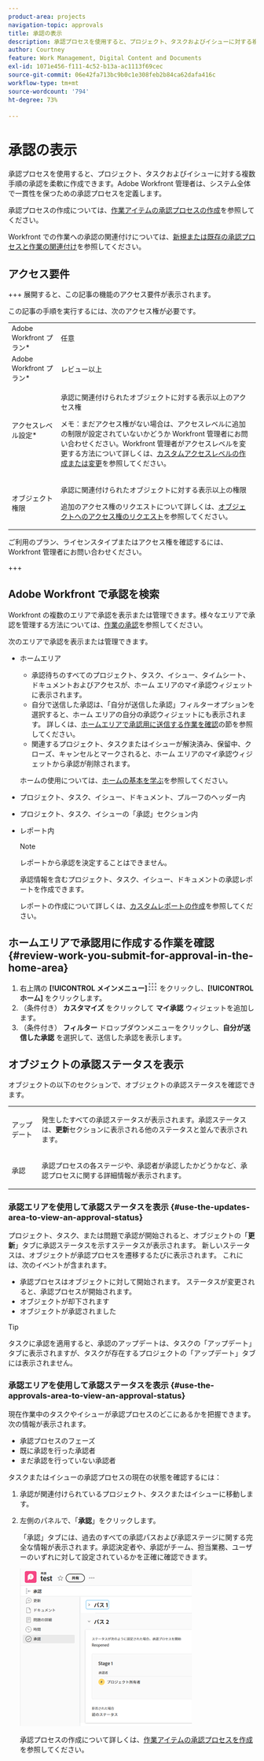 ```yaml
---
product-area: projects
navigation-topic: approvals
title: 承認の表示
description: 承認プロセスを使用すると、プロジェクト、タスクおよびイシューに対する複数手順の承認を柔軟に作成できます。Adobe Workfront 管理者は、システム全体で一貫性を保つための承認プロセスを定義します。
author: Courtney
feature: Work Management, Digital Content and Documents
exl-id: 1071e456-f111-4c52-b13a-ac1113f69cec
source-git-commit: 06e42fa713bc9b0c1e308feb2b84ca62dafa416c
workflow-type: tm+mt
source-wordcount: '794'
ht-degree: 73%

---
```


# 承認の表示

承認プロセスを使用すると、プロジェクト、タスクおよびイシューに対する複数手順の承認を柔軟に作成できます。Adobe Workfront 管理者は、システム全体で一貫性を保つための承認プロセスを定義します。

承認プロセスの作成については、[作業アイテムの承認プロセスの作成](../../administration-and-setup/customize-workfront/configure-approval-milestone-processes/create-approval-processes.md)を参照してください。

Workfront での作業への承認の関連付けについては、[新規または既存の承認プロセスと作業の関連付け](../../review-and-approve-work/manage-approvals/associate-approval-with-work.md)を参照してください。

## アクセス要件

+++ 展開すると、この記事の機能のアクセス要件が表示されます。

この記事の手順を実行するには、次のアクセス権が必要です。

<table style="table-layout:auto"> 
 <col> 
 <col> 
 <tbody> 
  <tr> 
   <td role="rowheader">Adobe Workfront プラン*</td> 
   <td> <p>任意</p> </td> 
  </tr> 
  <tr> 
   <td role="rowheader">Adobe Workfront プラン*</td> 
   <td> <p>レビュー以上</p> </td> 
  </tr> 
  <tr> 
   <td role="rowheader">アクセスレベル設定*</td> 
   <td> <p>承認に関連付けられたオブジェクトに対する表示以上のアクセス権</p> <p>メモ：まだアクセス権がない場合は、アクセスレベルに追加の制限が設定されていないかどうか Workfront 管理者にお問い合わせください。Workfront 管理者がアクセスレベルを変更する方法について詳しくは、<a href="../../administration-and-setup/add-users/configure-and-grant-access/create-modify-access-levels.md" class="MCXref xref">カスタムアクセスレベルの作成または変更</a>を参照してください。</p> </td> 
  </tr> 
  <tr> 
   <td role="rowheader">オブジェクト権限</td> 
   <td> <p>承認に関連付けられたオブジェクトに対する表示以上の権限</p> <p>追加のアクセス権のリクエストについて詳しくは、<a href="../../workfront-basics/grant-and-request-access-to-objects/request-access.md" class="MCXref xref">オブジェクトへのアクセス権のリクエスト</a>を参照してください。</p> </td> 
  </tr> 
 </tbody> 
</table>

ご利用のプラン、ライセンスタイプまたはアクセス権を確認するには、Workfront 管理者にお問い合わせください。

+++

## Adobe Workfront で承認を検索

Workfront の複数のエリアで承認を表示または管理できます。様々なエリアで承認を管理する方法については、[作業の承認](../../review-and-approve-work/manage-approvals/approving-work.md)を参照してください。

次のエリアで承認を表示または管理できます。

* ホームエリア

   * 承認待ちのすべてのプロジェクト、タスク、イシュー、タイムシート、ドキュメントおよびアクセスが、ホーム エリアのマイ承認ウィジェットに表示されます。
   * 自分で送信した承認は、「自分が送信した承認」フィルターオプションを選択すると、ホーム エリアの自分の承認ウィジェットにも表示されます。 詳しくは、[ホームエリアで承認用に送信する作業を確認](#review-work-you-submit-for-approval-in-the-home-area)の節を参照してください。
   * 関連するプロジェクト、タスクまたはイシューが解決済み、保留中、クローズ、キャンセルとマークされると、ホーム エリアのマイ承認ウィジェットから承認が削除されます。

  ホームの使用については、[ホームの基本を学ぶ](../../workfront-basics/using-home/using-the-home-area/get-started-with-home.md)を参照してください。

* プロジェクト、タスク、イシュー、ドキュメント、プルーフのヘッダー内
* プロジェクト、タスク、イシューの「承認」セクション内
* レポート内

  >[!NOTE]
  >
  >レポートから承認を決定することはできません。

  承認情報を含むプロジェクト、タスク、イシュー、ドキュメントの承認レポートを作成できます。

  レポートの作成について詳しくは、[カスタムレポートの作成](../../reports-and-dashboards/reports/creating-and-managing-reports/create-custom-report.md)を参照してください。

## ホームエリアで承認用に作成する作業を確認 {#review-work-you-submit-for-approval-in-the-home-area}

1. 右上隅の **[!UICONTROL メインメニュー]**![&#x200B; メインメニューアイコン &#x200B;](assets/main-menu-icon.png) をクリックし、**[!UICONTROL ホーム]** をクリックします。
1. （条件付き） **カスタマイズ** をクリックして **マイ承認** ウィジェットを追加します。
1. （条件付き） **フィルター** ドロップダウンメニューをクリックし、**自分が送信した承認** を選択して、送信した承認を表示します。


## オブジェクトの承認ステータスを表示

オブジェクトの以下のセクションで、オブジェクトの承認ステータスを確認できます。

<table style="table-layout:auto"> 
 <col> 
 <col> 
 <tbody> 
  <tr> 
   <td role="rowheader">アップデート </td> 
   <td> <p>発生したすべての承認ステータスが表示されます。承認ステータスは、<strong>更新</strong>セクションに表示される他のステータスと並んで表示されます。</p> </td> 
  </tr> 
  <tr> 
   <td role="rowheader">承認</td> 
   <td> <p>承認プロセスの各ステージや、承認者が承認したかどうかなど、承認プロセスに関する詳細情報が表示されます。</p> </td> 
  </tr> 
 </tbody> 
</table>

### 承認エリアを使用して承認ステータスを表示 {#use-the-updates-area-to-view-an-approval-status}

プロジェクト、タスク、または問題で承認が開始されると、オブジェクトの「**更新**」タブに承認ステータスを示すステータスが表示されます。 新しいステータスは、オブジェクトが承認プロセスを遷移するたびに表示されます。 これには、次のイベントが含まれます。

* 承認プロセスはオブジェクトに対して開始されます。 ステータスが変更されると、承認プロセスが開始されます。
* オブジェクトが却下されます
* オブジェクトが承認されました

>[!TIP]
>
>タスクに承認を適用すると、承認のアップデートは、タスクの「アップデート」タブに表示されますが、タスクが存在するプロジェクトの「アップデート」タブには表示されません。

### 承認エリアを使用して承認ステータスを表示 {#use-the-approvals-area-to-view-an-approval-status}

現在作業中のタスクやイシューが承認プロセスのどこにあるかを把握できます。 次の情報が表示されます。

* 承認プロセスのフェーズ
* 既に承認を行った承認者
* まだ承認を行っていない承認者

タスクまたはイシューの承認プロセスの現在の状態を確認するには：

1. 承認が関連付けられているプロジェクト、タスクまたはイシューに移動します。
1. 左側のパネルで、「**承認**」をクリックします。

   「承認」タブには、過去のすべての承認パスおよび承認ステージに関する完全な情報が表示されます。承認決定者や、承認がチーム、担当業務、ユーザーのいずれに対して設定されているかを正確に確認できます。

   ![&#x200B; 「承認」タブが展開されました &#x200B;](assets/approvals-tab-expanded-on-issue-nwe-350x320.png)

   承認プロセスの作成について詳しくは、[作業アイテムの承認プロセスを作成](../../administration-and-setup/customize-workfront/configure-approval-milestone-processes/create-approval-processes.md)を参照してください。
